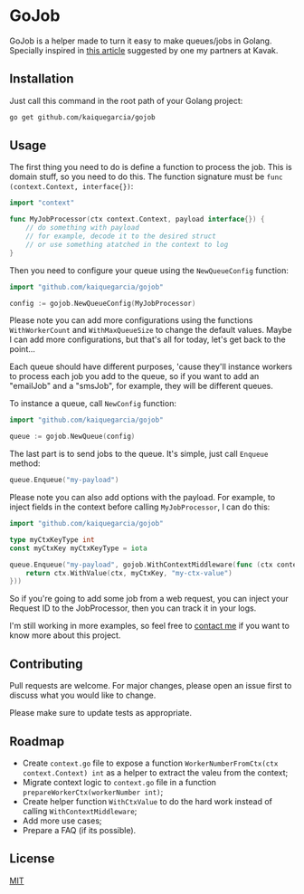 # GoJob

GoJob is a helper made to turn it easy to make queues/jobs in Golang. Specially inspired in [this article](http://marcio.io/2015/07/handling-1-million-requests-per-minute-with-golang/) suggested by one my partners at Kavak.

## Installation

Just call this command in the root path of your Golang project:

```bash
go get github.com/kaiquegarcia/gojob
```

## Usage

The first thing you need to do is define a function to process the job. This is domain stuff, so you need to do this. The function signature must be `func (context.Context, interface{})`:

```go
import "context"

func MyJobProcessor(ctx context.Context, payload interface{}) {
    // do something with payload
    // for example, decode it to the desired struct
    // or use something atatched in the context to log
}
```

Then you need to configure your queue using the `NewQueueConfig` function:

```go
import "github.com/kaiquegarcia/gojob"

config := gojob.NewQueueConfig(MyJobProcessor)
```

Please note you can add more configurations using the functions `WithWorkerCount` and `WithMaxQueueSize` to change the default values. Maybe I can add more configurations, but that's all for today, let's get back to the point...

Each queue should have different purposes, 'cause they'll instance workers to process each job you add to the queue, so if you want to add an "emailJob" and a "smsJob", for example, they will be different queues.

To instance a queue, call `NewConfig` function:

```go
import "github.com/kaiquegarcia/gojob"

queue := gojob.NewQueue(config)
```

The last part is to send jobs to the queue. It's simple, just call `Enqueue` method:

```go
queue.Enqueue("my-payload")
```

Please note you can also add options with the payload. For example, to inject fields in the context before calling `MyJobProcessor`, I can do this:
```go
import "github.com/kaiquegarcia/gojob"

type myCtxKeyType int
const myCtxKey myCtxKeyType = iota

queue.Enqueue("my-payload", gojob.WithContextMiddleware(func (ctx context.Context) context.Context {
    return ctx.WithValue(ctx, myCtxKey, "my-ctx-value")
}))
```

So if you're going to add some job from a web request, you can inject your Request ID to the JobProcessor, then you can track it in your logs.

I'm still working in more examples, so feel free to [contact me](https://twitter.com/kg_thebest) if you want to know more about this project.

## Contributing
Pull requests are welcome. For major changes, please open an issue first to discuss what you would like to change.

Please make sure to update tests as appropriate.


## Roadmap

- Create `context.go` file to expose a function `WorkerNumberFromCtx(ctx context.Context) int` as a helper to extract the valeu from the context;
- Migrate context logic to `context.go` file in a function `prepareWorkerCtx(workerNumber int)`;
- Create helper function `WithCtxValue` to do the hard work instead of calling `WithContextMiddleware`;
- Add more use cases;
- Prepare a FAQ (if its possible).

## License
[MIT](https://choosealicense.com/licenses/mit/)